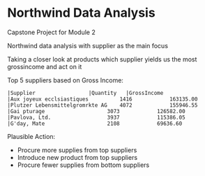 # Northwind Data Analysis
Capstone Project for Module 2

Northwind data analysis with supplier as the main focus

Taking a closer look at products which supplier yields us the most grossincome and act on it

Top 5 suppliers based on Gross Income:

	|Supplier			      |Quantity	  |GrossIncome
	|Aux joyeux ecclsiastiques	       	1416		    163135.00
	|Plutzer Lebensmittelgromrkte AG	4072		    155946.55
	|Gai pturage			        3073		    126582.00
	|Pavlova, Ltd.			        3937		    115386.05
	|G'day, Mate			        2108		    69636.60


Plausible Action:
- Procure more supplies from top suppliers
- Introduce new product from top suppliers
- Procure fewer supplies from bottom suppliers
